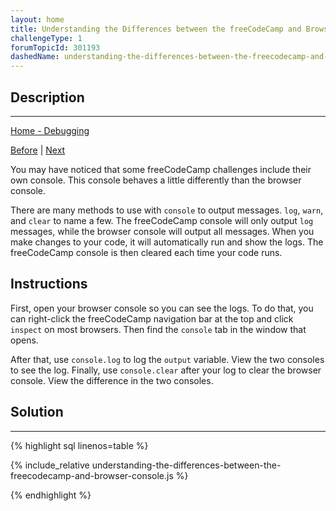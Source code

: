 ```yaml
---
layout: home
title: Understanding the Differences between the freeCodeCamp and Browser Console
challengeType: 1
forumTopicId: 301193
dashedName: understanding-the-differences-between-the-freecodecamp-and-browser-console
---
```


<div class="row">
<div class="columnStmt" markdown="1">

## Description
------

[Home - Debugging](README.html)

[Before](./use-the-javascript-console-to-check-the-value-of-a-variable.md)  | [Next](./use-typeof-to-check-the-type-of-a-variable.md)

You may have noticed that some freeCodeCamp challenges include their own console. This console behaves a little differently than the browser console.

There are many methods to use with `console` to output messages. `log`, `warn`, and `clear` to name a few. The freeCodeCamp console will only output `log` messages, while the browser console will output all messages. When you make changes to your code, it will automatically run and show the logs. The freeCodeCamp console is then cleared each time your code runs.

## Instructions 

First, open your browser console so you can see the logs. To do that, you can right-click the freeCodeCamp navigation bar at the top and click `inspect` on most browsers. Then find the `console` tab in the window that opens.

After that, use `console.log` to log the `output` variable. View the two consoles to see the log. Finally, use `console.clear` after your log to clear the browser console. View the difference in the two consoles.

</div>
<div class="columnSol" markdown="1">

## Solution
------

{% highlight sql linenos=table %}

{% include_relative understanding-the-differences-between-the-freecodecamp-and-browser-console.js %}

{% endhighlight %}

</div>
</div>


